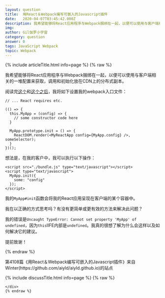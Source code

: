 ```yaml
---
layout: question
title:  用React＆Webpack编写可嵌入的Javascript插件
date:   2020-04-07T03:45:42.000Z
description: 我希望能够将React应用程序与Webpack捆绑在一起，以便可以使用与客户端相关的一堆配置来获取，调用和初始化放在CDN上的分布式副本。阅读完这个和...
img: 
author: Gil伽罗小宇宙
category: question
answer: 0
tags: JavaScript Webpack
topic: Webpack
---
```

<div class="article-root">
  <div class="article">
    {% include articleTitle.html info=page %}
    {% raw %}
    <div class="article-content"><p><font style="vertical-align: inherit;"><font style="vertical-align: inherit;">我希望能够将React应用程序与Webpack捆绑在一起，以便可以使用与客户端相关的一堆配置来获取，调用和初始化放在CDN上的分布式副本。</font></font></p>

<p><font style="vertical-align: inherit;"><font style="vertical-align: inherit;">阅读完</font></font><a href="https://scotch.io/tutorials/building-your-own-javascript-modal-plugin" rel="noreferrer"><font style="vertical-align: inherit;"><font style="vertical-align: inherit;">这个</font></font></a><font style="vertical-align: inherit;"><font style="vertical-align: inherit;">和</font></font><a href="https://stackoverflow.com/questions/25454029/embeddable-javascript-widget-with-react"><font style="vertical-align: inherit;"><font style="vertical-align: inherit;">这个之后</font></font></a><font style="vertical-align: inherit;"><font style="vertical-align: inherit;">，我将如下设置我的webpack入口文件：</font></font></p>

<pre><code>// ... React requires etc.<font></font>
<font></font>
(() =&gt; {<font></font>
  this.MyApp = (config) =&gt; {<font></font>
    // some constructor code here<font></font>
  }<font></font>
<font></font>
  MyApp.prototype.init = () =&gt; {<font></font>
    ReactDOM.render(&lt;MyReactApp config={MyApp.config} /&gt;, someSelector);<font></font>
  }<font></font>
})();<font></font>
</code></pre>

<p><font style="vertical-align: inherit;"><font style="vertical-align: inherit;">想法是，在我的客户中，我可以执行以下操作：</font></font></p>

<pre><code>&lt;script src="./bundle.js" type="text/javascript"&gt;&lt;/script&gt;<font></font>
&lt;script type="text/javascript"&gt;<font></font>
  MyApp.init({<font></font>
    some: "config"<font></font>
  });<font></font>
&lt;/script&gt;<font></font>
</code></pre>

<p><font style="vertical-align: inherit;"><font style="vertical-align: inherit;">我的</font></font><code>MyApp#init</code><font style="vertical-align: inherit;"><font style="vertical-align: inherit;">函数会将我的React应用呈现在客户端的某个容器中。</font></font></p>

<p><font style="vertical-align: inherit;"><font style="vertical-align: inherit;">我在以正确的方式思考吗？</font><font style="vertical-align: inherit;">有没有更简单或更有效的方法来解决此问题？</font></font></p>

<p><font style="vertical-align: inherit;"><font style="vertical-align: inherit;">我的错误是</font></font><code>Uncaught TypeError: Cannot set property 'MyApp' of undefined</code><font style="vertical-align: inherit;"><font style="vertical-align: inherit;">，因为</font></font><code>this</code><font style="vertical-align: inherit;"><font style="vertical-align: inherit;">IIFE内部是</font></font><code>undefined</code><font style="vertical-align: inherit;"><font style="vertical-align: inherit;">。</font><font style="vertical-align: inherit;">我真的很想了解为什么会这样以及如何解决它的建议。</font></font></p>

<p><font style="vertical-align: inherit;"><font style="vertical-align: inherit;">提前致谢！</font></font></p></div>
    {% endraw %}
  </div>
  <p class="winter_mark">第4108篇《用React＆Webpack编写可嵌入的Javascript插件》来自Winter(https://github.com/aiyld/aiyld.github.io)的站点</p>
  <div class="discuss-wrapper">
    {% include discussTitle.html info=page %}
    {% raw %}
    <div class="discuss-list">
    
    </div>
    {% endraw %}
  </div>
<div>
